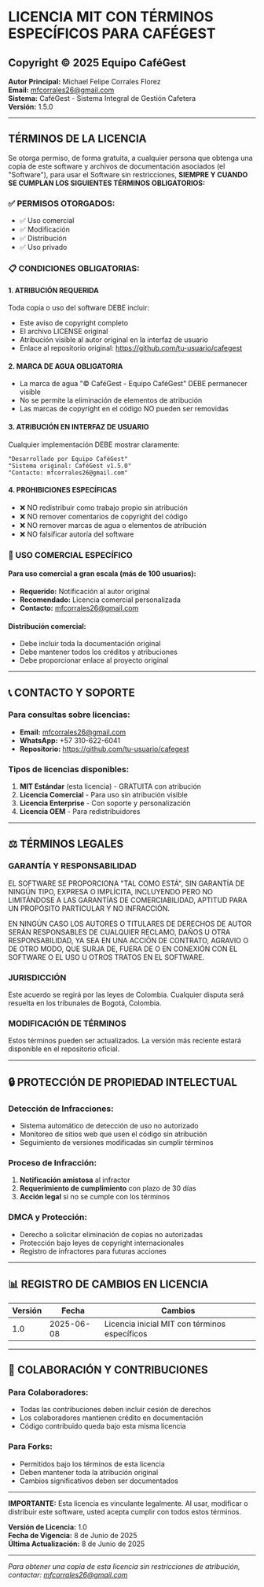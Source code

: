 # LICENCIA MIT CON TÉRMINOS ESPECÍFICOS PARA CAFÉGEST

## Copyright © 2025 Equipo CaféGest

**Autor Principal:** Michael Felipe Corrales Florez  
**Email:** mfcorrales26@gmail.com  
**Sistema:** CaféGest - Sistema Integral de Gestión Cafetera  
**Versión:** 1.5.0  

---

## TÉRMINOS DE LA LICENCIA

Se otorga permiso, de forma gratuita, a cualquier persona que obtenga una copia de este software y archivos de documentación asociados (el "Software"), para usar el Software sin restricciones, **SIEMPRE Y CUANDO SE CUMPLAN LOS SIGUIENTES TÉRMINOS OBLIGATORIOS:**

### ✅ PERMISOS OTORGADOS:
- ✅ Uso comercial
- ✅ Modificación
- ✅ Distribución
- ✅ Uso privado

### 📋 CONDICIONES OBLIGATORIAS:

#### 1. **ATRIBUCIÓN REQUERIDA**
Toda copia o uso del software DEBE incluir:
- Este aviso de copyright completo
- El archivo LICENSE original
- Atribución visible al autor original en la interfaz de usuario
- Enlace al repositorio original: https://github.com/tu-usuario/cafegest

#### 2. **MARCA DE AGUA OBLIGATORIA**
- La marca de agua "© CaféGest - Equipo CaféGest" DEBE permanecer visible
- No se permite la eliminación de elementos de atribución
- Las marcas de copyright en el código NO pueden ser removidas

#### 3. **ATRIBUCIÓN EN INTERFAZ DE USUARIO**
Cualquier implementación DEBE mostrar claramente:
```
"Desarrollado por Equipo CaféGest"
"Sistema original: CaféGest v1.5.0"
"Contacto: mfcorrales26@gmail.com"
```

#### 4. **PROHIBICIONES ESPECÍFICAS**
- ❌ NO redistribuir como trabajo propio sin atribución
- ❌ NO remover comentarios de copyright del código
- ❌ NO remover marcas de agua o elementos de atribución
- ❌ NO falsificar autoría del software

### 🏢 USO COMERCIAL ESPECÍFICO

#### Para uso comercial a gran escala (más de 100 usuarios):
- **Requerido:** Notificación al autor original
- **Recomendado:** Licencia comercial personalizada
- **Contacto:** mfcorrales26@gmail.com

#### Distribución comercial:
- Debe incluir toda la documentación original
- Debe mantener todos los créditos y atribuciones
- Debe proporcionar enlace al proyecto original

---

## 📞 CONTACTO Y SOPORTE

### Para consultas sobre licencias:
- **Email:** mfcorrales26@gmail.com
- **WhatsApp:** +57 310-622-6041
- **Repositorio:** https://github.com/tu-usuario/cafegest

### Tipos de licencias disponibles:
1. **MIT Estándar** (esta licencia) - GRATUITA con atribución
2. **Licencia Comercial** - Para uso sin atribución visible
3. **Licencia Enterprise** - Con soporte y personalización
4. **Licencia OEM** - Para redistribuidores

---

## ⚖️ TÉRMINOS LEGALES

### GARANTÍA Y RESPONSABILIDAD

EL SOFTWARE SE PROPORCIONA "TAL COMO ESTÁ", SIN GARANTÍA DE NINGÚN TIPO, EXPRESA O IMPLÍCITA, INCLUYENDO PERO NO LIMITÁNDOSE A LAS GARANTÍAS DE COMERCIABILIDAD, APTITUD PARA UN PROPÓSITO PARTICULAR Y NO INFRACCIÓN.

EN NINGÚN CASO LOS AUTORES O TITULARES DE DERECHOS DE AUTOR SERÁN RESPONSABLES DE CUALQUIER RECLAMO, DAÑOS U OTRA RESPONSABILIDAD, YA SEA EN UNA ACCIÓN DE CONTRATO, AGRAVIO O DE OTRO MODO, QUE SURJA DE, FUERA DE O EN CONEXIÓN CON EL SOFTWARE O EL USO U OTROS TRATOS EN EL SOFTWARE.

### JURISDICCIÓN
Este acuerdo se regirá por las leyes de Colombia. Cualquier disputa será resuelta en los tribunales de Bogotá, Colombia.

### MODIFICACIÓN DE TÉRMINOS
Estos términos pueden ser actualizados. La versión más reciente estará disponible en el repositorio oficial.

---

## 🔒 PROTECCIÓN DE PROPIEDAD INTELECTUAL

### Detección de Infracciones:
- Sistema automático de detección de uso no autorizado
- Monitoreo de sitios web que usen el código sin atribución
- Seguimiento de versiones modificadas sin cumplir términos

### Proceso de Infracción:
1. **Notificación amistosa** al infractor
2. **Requerimiento de cumplimiento** con plazo de 30 días
3. **Acción legal** si no se cumple con los términos

### DMCA y Protección:
- Derecho a solicitar eliminación de copias no autorizadas
- Protección bajo leyes de copyright internacionales
- Registro de infractores para futuras acciones

---

## 📊 REGISTRO DE CAMBIOS EN LICENCIA

| Versión | Fecha | Cambios |
|---------|-------|---------|
| 1.0 | 2025-06-08 | Licencia inicial MIT con términos específicos |

---

## 🤝 COLABORACIÓN Y CONTRIBUCIONES

### Para Colaboradores:
- Todas las contribuciones deben incluir cesión de derechos
- Los colaboradores mantienen crédito en documentación
- Código contribuido queda bajo esta misma licencia

### Para Forks:
- Permitidos bajo los términos de esta licencia
- Deben mantener toda la atribución original
- Cambios significativos deben ser documentados

---

**IMPORTANTE:** Esta licencia es vinculante legalmente. Al usar, modificar o distribuir este software, usted acepta cumplir con todos estos términos.

**Versión de Licencia:** 1.0  
**Fecha de Vigencia:** 8 de Junio de 2025  
**Última Actualización:** 8 de Junio de 2025  

---

*Para obtener una copia de esta licencia sin restricciones de atribución, contactar: mfcorrales26@gmail.com*

